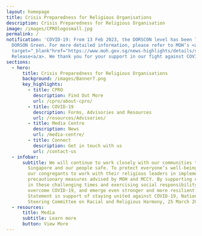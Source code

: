 ```yaml
---
layout: homepage
title: Crisis Preparedness for Religious Organisations
description: Crisis Preparedness for Religious Organisation
image: /images/CPROlogosmall.jpg
permalink: /
notification: 'COVID-19: From 13 Feb 2023, the DORSCON level has been lowered to
  DORSON Green. For more detailed information, please refer to MOH’s <a
  target="_blank"href="https://www.moh.gov.sg/news-highlights/details/singapore-to-exit-acute-phase-of-pandemic">Press
  Release<a/a>. We thank you for your support in our fight against COVID-19.'
sections:
  - hero:
      title: Crisis Preparedness for Religious Organisations
      background: /images/Banner7.png
      key_highlights:
        - title: CPRO
          description: Find Out More
          url: /cpro/about-cpro/
        - title: COVID-19
          description: Forms, Advisories and Resources
          url: /resources/Advisories/
        - title: Media Centre
          description: News
          url: /media-centre/
        - title: Connect
          description: Get in touch with us
          url: /contact-us
  - infobar:
      subtitle: We will continue to work closely with our communities to keep
        Singapore and our people safe. To protect everyone’s well-being, we urge
        our congregants to work with their religious leaders in implementing the
        precautionary measures advised by MOH and MCCY. By supporting each other
        in these challenging times and exercising social responsibility, we can
        overcome COVID-19, and emerge even stronger and more resilient. -
        Statement in support of staying united against COVID-19, National
        Steering Committee on Racial and Religious Harmony, 25 March 2020
  - resources:
      title: Media
      subtitle: Learn more
      button: View More
---
```

